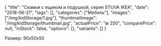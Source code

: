 {
    "title": "Скамья с ящиком и подушкой, серия STUVA IKEA",
    "date": "2018-06-21",
    "tags": [],
    "categories": ["Мебель"],
    "images": ["/img/kidStorage/1.jpg"],
    "thumbnailImage": "/img/kidStorage/thumbnail.jpg",
    "actualPrice": "₪ 250",
    "comparePrice": null,
    "inStock": false,
    "options": {},
    "variants": []
}

Размер: 90х50х50